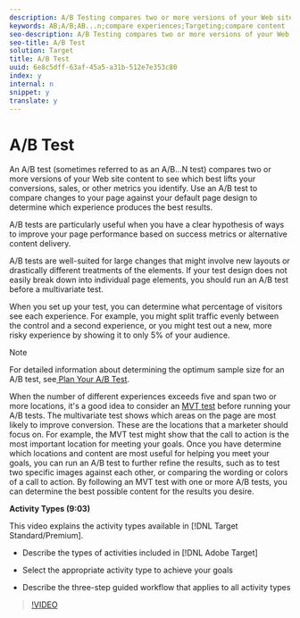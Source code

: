 ```yaml
---
description: A/B Testing compares two or more versions of your Web site content to see which version best improves your conversions during a pre-specified test period.
keywords: AB;A/B;AB...n;compare experiences;Targeting;compare content
seo-description: A/B Testing compares two or more versions of your Web site content to see which version best improves your conversions during a pre-specified test period.
seo-title: A/B Test
solution: Target
title: A/B Test
uuid: 6e8c5dff-63af-45a5-a31b-512e7e353c80
index: y
internal: n
snippet: y
translate: y
---
```


# A/B Test

An A/B test (sometimes referred to as an A/B...N test) compares two or more versions of your Web site content to see which best lifts your conversions, sales, or other metrics you identify. Use an A/B test to compare changes to your page against your default page design to determine which experience produces the best results. 

A/B tests are particularly useful when you have a clear hypothesis of ways to improve your page performance based on success metrics or alternative content delivery. 

A/B tests are well-suited for large changes that might involve new layouts or drastically different treatments of the elements. If your test design does not easily break down into individual page elements, you should run an A/B test before a multivariate test. 

When you set up your test, you can determine what percentage of visitors see each experience. For example, you might split traffic evenly between the control and a second experience, or you might test out a new, more risky experience by showing it to only 5% of your audience. 


>[!NOTE]
>
>For detailed information about determining the optimum sample size for an A/B test, see[ Plan Your A/B Test](../../c_activities/t_test_ab/c_sample_size_determination.md#concept_2801F552DB874C20B8A17C1B774C0383). 



When the number of different experiences exceeds five and span two or more locations, it's a good idea to consider an [ MVT test](https://marketing.adobe.com/resources/help/en_US/target/mvt/) before running your A/B tests. The multivariate test shows which areas on the page are most likely to improve conversion. These are the locations that a marketer should focus on. For example, the MVT test might show that the call to action is the most important location for meeting your goals. Once you have determine which locations and content are most useful for helping you meet your goals, you can run an A/B test to further refine the results, such as to test two specific images against each other, or comparing the wording or colors of a call to action. By following an MVT test with one or more A/B tests, you can determine the best possible content for the results you desire. 

**Activity Types (9:03)** 

This video explains the activity types available in [!DNL  Target Standard/Premium]. 


* Describe the types of activities included in [!DNL  Adobe Target] 

* Select the appropriate activity type to achieve your goals 

* Describe the three-step guided workflow that applies to all activity types 



>[!VIDEO](https://vimeo.com/vtHg1pPFJp8) 
